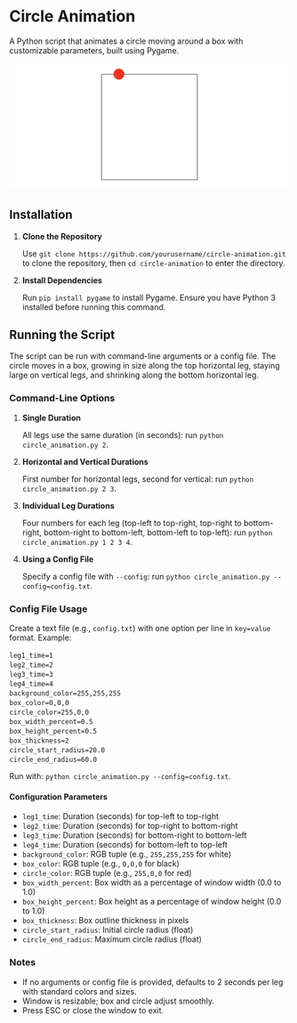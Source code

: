 # Circle Animation

A Python script that animates a circle moving around a box with customizable parameters, built using Pygame.

![Alt text](box_breather.png)

## Installation

1. **Clone the Repository**

   Use `git clone https://github.com/yourusername/circle-animation.git` to clone the repository, then `cd circle-animation` to enter the directory.

2. **Install Dependencies**

   Run `pip install pygame` to install Pygame. Ensure you have Python 3 installed before running this command.

## Running the Script

The script can be run with command-line arguments or a config file. The circle moves in a box, growing in size along the top horizontal leg, staying large on vertical legs, and shrinking along the bottom horizontal leg.

### Command-Line Options

1. **Single Duration**

   All legs use the same duration (in seconds): run `python circle_animation.py 2`.

2. **Horizontal and Vertical Durations**

   First number for horizontal legs, second for vertical: run `python circle_animation.py 2 3`.

3. **Individual Leg Durations**

   Four numbers for each leg (top-left to top-right, top-right to bottom-right, bottom-right to bottom-left, bottom-left to top-left): run `python circle_animation.py 1 2 3 4`.

4. **Using a Config File**

   Specify a config file with `--config`: run `python circle_animation.py --config=config.txt`.

### Config File Usage

Create a text file (e.g., `config.txt`) with one option per line in `key=value` format. Example:

`leg1_time=1`  
`leg2_time=2`  
`leg3_time=3`  
`leg4_time=4`  
`background_color=255,255,255`  
`box_color=0,0,0`  
`circle_color=255,0,0`  
`box_width_percent=0.5`  
`box_height_percent=0.5`  
`box_thickness=2`  
`circle_start_radius=20.0`  
`circle_end_radius=60.0`

Run with: `python circle_animation.py --config=config.txt`.

#### Configuration Parameters

- `leg1_time`: Duration (seconds) for top-left to top-right
- `leg2_time`: Duration (seconds) for top-right to bottom-right
- `leg3_time`: Duration (seconds) for bottom-right to bottom-left
- `leg4_time`: Duration (seconds) for bottom-left to top-left
- `background_color`: RGB tuple (e.g., `255,255,255` for white)
- `box_color`: RGB tuple (e.g., `0,0,0` for black)
- `circle_color`: RGB tuple (e.g., `255,0,0` for red)
- `box_width_percent`: Box width as a percentage of window width (0.0 to 1.0)
- `box_height_percent`: Box height as a percentage of window height (0.0 to 1.0)
- `box_thickness`: Box outline thickness in pixels
- `circle_start_radius`: Initial circle radius (float)
- `circle_end_radius`: Maximum circle radius (float)

### Notes

- If no arguments or config file is provided, defaults to 2 seconds per leg with standard colors and sizes.
- Window is resizable; box and circle adjust smoothly.
- Press ESC or close the window to exit.
